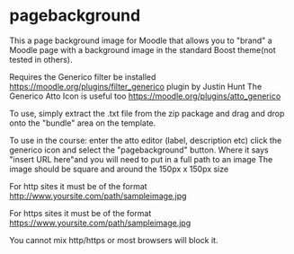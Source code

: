 # pagebackground
This a page background image for Moodle that allows you to "brand" a Moodle page with a background image in the standard Boost theme(not tested in others).

Requires the Generico filter be installed https://moodle.org/plugins/filter_generico plugin by Justin Hunt
The Generico Atto Icon is useful too https://moodle.org/plugins/atto_generico

To use, simply extract the .txt file from the zip package and drag and drop onto the "bundle" area on the template.

To use in the course: enter the atto editor (label, description etc) click the generico icon and select the "pagebackground" button.
Where it says "insert URL here"and you will need to put in a full path to an image The image should be square and around the 150px x 150px size

For http sites it must be of the format http://www.yoursite.com/path/sampleimage.jpg

For https sites it must be of the format https://www.yoursite.com/path/sampleimage.jpg

You cannot mix http/https or most browsers will block it.


